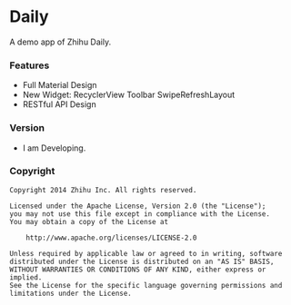 # Daily
A demo app of Zhihu Daily.

### Features
- Full Material Design
- New Widget: RecyclerView Toolbar SwipeRefreshLayout
- RESTful API Design

### Version
- I am Developing.

### Copyright

    Copyright 2014 Zhihu Inc. All rights reserved.

    Licensed under the Apache License, Version 2.0 (the "License");
    you may not use this file except in compliance with the License.
    You may obtain a copy of the License at

        http://www.apache.org/licenses/LICENSE-2.0

    Unless required by applicable law or agreed to in writing, software
    distributed under the License is distributed on an "AS IS" BASIS,
    WITHOUT WARRANTIES OR CONDITIONS OF ANY KIND, either express or implied.
    See the License for the specific language governing permissions and
    limitations under the License.
